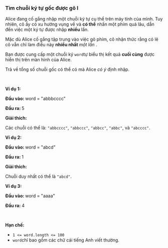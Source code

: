 
<h3>Tìm chuỗi ký tự gốc được gõ I</h3>
<div><p><font style="vertical-align: inherit;"><font style="vertical-align: inherit;">Alice đang cố gắng nhập một chuỗi ký tự cụ thể trên máy tính của mình. Tuy nhiên, cô ấy có xu hướng vụng về và </font></font><strong><font style="vertical-align: inherit;"><font style="vertical-align: inherit;">có thể</font></font></strong><font style="vertical-align: inherit;"><font style="vertical-align: inherit;"> nhấn một phím quá lâu, dẫn đến việc một ký tự được nhập </font></font><strong><font style="vertical-align: inherit;"><font style="vertical-align: inherit;">nhiều</font></font></strong><font style="vertical-align: inherit;"><font style="vertical-align: inherit;"> lần.</font></font></p>
<p><font style="vertical-align: inherit;"><font style="vertical-align: inherit;">Mặc dù Alice cố gắng tập trung vào việc gõ phím, cô nhận thức rằng có lẽ cô vẫn chỉ làm điều này </font></font><strong><font style="vertical-align: inherit;"><font style="vertical-align: inherit;">nhiều nhất </font></font></strong> <em><font style="vertical-align: inherit;"><font style="vertical-align: inherit;">một lần</font></font></em><font style="vertical-align: inherit;"><font style="vertical-align: inherit;"> .</font></font></p>
<p><font style="vertical-align: inherit;"><font style="vertical-align: inherit;">Bạn được cung cấp một chuỗi ký </font></font><code>word</code><font style="vertical-align: inherit;"><font style="vertical-align: inherit;">tự biểu thị kết quả </font></font><strong><font style="vertical-align: inherit;"><font style="vertical-align: inherit;">cuối cùng</font></font></strong><font style="vertical-align: inherit;"><font style="vertical-align: inherit;"> được hiển thị trên màn hình của Alice.</font></font></p>
<p><font style="vertical-align: inherit;"><font style="vertical-align: inherit;">Trả về tổng số </font><font style="vertical-align: inherit;">chuỗi gốc có thể có mà Alice </font><em><font style="vertical-align: inherit;">có </font></em></font><em><font style="vertical-align: inherit;"><font style="vertical-align: inherit;">ý</font></font></em><font style="vertical-align: inherit;"><font style="vertical-align: inherit;"> định nhập.</font></font><em><font style="vertical-align: inherit;"></font></em><font style="vertical-align: inherit;"></font></p>
<p> </p>
<p><strong><font style="vertical-align: inherit;"><font style="vertical-align: inherit;">Ví dụ 1:</font></font></strong></p>
<div class="example-block">
<p><strong><font style="vertical-align: inherit;"><font style="vertical-align: inherit;">Đầu vào: </font></font></strong> <span class="example-io"><font style="vertical-align: inherit;"><font style="vertical-align: inherit;">word = "abbbcccc"</font></font></span></p>
<p><strong><font style="vertical-align: inherit;"><font style="vertical-align: inherit;">Đầu ra: </font></font></strong> <span class="example-io"><font style="vertical-align: inherit;"><font style="vertical-align: inherit;">5</font></font></span></p>
<p><strong><font style="vertical-align: inherit;"><font style="vertical-align: inherit;">Giải thích:</font></font></strong></p>
<p><font style="vertical-align: inherit;"><font style="vertical-align: inherit;">Các chuỗi có thể là: </font></font><code>"abbcccc"</code><font style="vertical-align: inherit;"><font style="vertical-align: inherit;">, </font></font><code>"abbccc"</code><font style="vertical-align: inherit;"><font style="vertical-align: inherit;">, </font></font><code>"abbcc"</code><font style="vertical-align: inherit;"><font style="vertical-align: inherit;">, </font></font><code>"abbc"</code><font style="vertical-align: inherit;"><font style="vertical-align: inherit;">, và </font></font><code>"abcccc"</code><font style="vertical-align: inherit;"><font style="vertical-align: inherit;">.</font></font></p>
</div>
<p><strong><font style="vertical-align: inherit;"><font style="vertical-align: inherit;">Ví dụ 2:</font></font></strong></p>
<div class="example-block">
<p><strong><font style="vertical-align: inherit;"><font style="vertical-align: inherit;">Đầu vào: </font></font></strong> <span class="example-io"><font style="vertical-align: inherit;"><font style="vertical-align: inherit;">word = "abcd"</font></font></span></p>
<p><strong><font style="vertical-align: inherit;"><font style="vertical-align: inherit;">Đầu ra: </font></font></strong> <span class="example-io"><font style="vertical-align: inherit;"><font style="vertical-align: inherit;">1</font></font></span></p>
<p><strong><font style="vertical-align: inherit;"><font style="vertical-align: inherit;">Giải thích:</font></font></strong></p>
<p><font style="vertical-align: inherit;"><font style="vertical-align: inherit;">Chuỗi duy nhất có thể là </font></font><code>"abcd"</code><font style="vertical-align: inherit;"><font style="vertical-align: inherit;">.</font></font></p>
</div>
<p><strong><font style="vertical-align: inherit;"><font style="vertical-align: inherit;">Ví dụ 3:</font></font></strong></p>
<div class="example-block">
<p><strong><font style="vertical-align: inherit;"><font style="vertical-align: inherit;">Đầu vào: </font></font></strong> <span class="example-io"><font style="vertical-align: inherit;"><font style="vertical-align: inherit;">word = "aaaa"</font></font></span></p>
<p><strong><font style="vertical-align: inherit;"><font style="vertical-align: inherit;">Đầu ra: </font></font></strong> <span class="example-io"><font style="vertical-align: inherit;"><font style="vertical-align: inherit;">4</font></font></span></p>
</div>
<p> </p>
<p><strong><font style="vertical-align: inherit;"><font style="vertical-align: inherit;">Hạn chế:</font></font></strong></p>
<ul>
<li><code>1 &lt;= word.length &lt;= 100</code></li>
<li><code>word</code><font style="vertical-align: inherit;"><font style="vertical-align: inherit;">chỉ bao gồm các chữ cái tiếng Anh viết thường.</font></font></li>
</ul>
</div>
